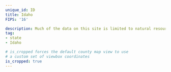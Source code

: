 ```yaml
---
unique_id: ID
title: Idaho
FIPS: '16'

description: Much of the data on this site is limited to natural resource extraction on federal land, which represents 61.6% of all land in Idaho.
tag:
- state
- Idaho

# is_cropped forces the default county map view to use
# a custom set of viewbox coordinates
is_cropped: true
---
```

